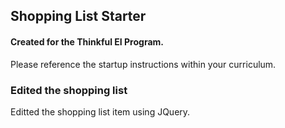 ## Shopping List Starter

#### Created for the Thinkful EI Program.

Please reference the startup instructions within your curriculum.

### Edited the shopping list

Editted the shopping list item using JQuery.
